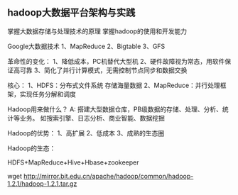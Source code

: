 ## hadoop大数据平台架构与实践

掌握大数据存储与处理技术的原理
掌握hadoop的使用和开发能力

Google大数据技术
1、MapReduce
2、Bigtable
3、GFS

革命性的变化：
1、降低成本，PC机替代大型机
2、硬件故障视为常态，用软件保证高可靠
3、简化了并行计算模式，无需控制节点同步和数据交换

核心：
1、HDFS：分布式文件系统 存储海量数据
2、MapReduce：并行处理框架，实现任务分解和调度

Hadoop用来做什么？
A: 搭建大型数据仓库，PB级数据的存储、处理、分析、统计等业务。
如搜索引擎、日志分析、商业智能、数据挖掘

Hadoop的优势：
1、高扩展
2、低成本
3、成熟的生态圈

Hadoop的生态：

HDFS+MapReduce+Hive+Hbase+zookeeper

wget http://mirror.bit.edu.cn/apache/hadoop/common/hadoop-1.2.1/hadoop-1.2.1.tar.gz